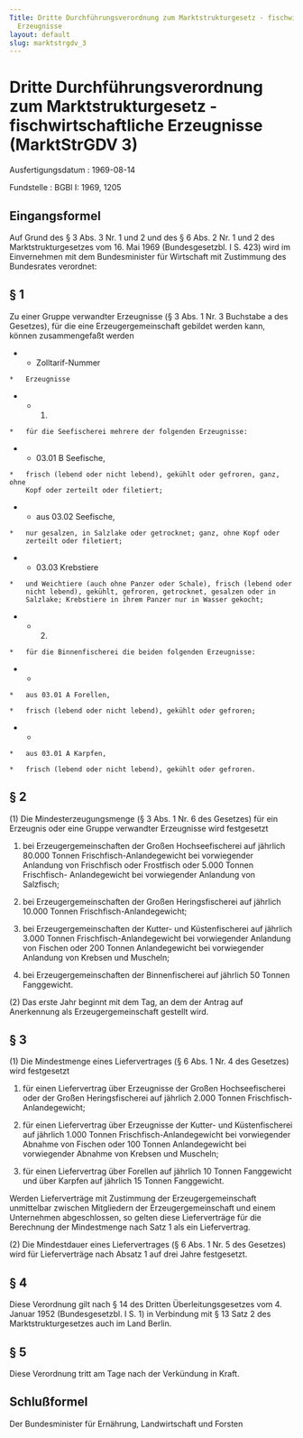 ```yaml
---
Title: Dritte Durchführungsverordnung zum Marktstrukturgesetz - fischwirtschaftliche
  Erzeugnisse
layout: default
slug: marktstrgdv_3
---
```


# Dritte Durchführungsverordnung zum Marktstrukturgesetz - fischwirtschaftliche Erzeugnisse (MarktStrGDV 3)

Ausfertigungsdatum
:   1969-08-14

Fundstelle
:   BGBl I: 1969, 1205



## Eingangsformel

Auf Grund des § 3 Abs. 3 Nr. 1 und 2 und des § 6 Abs. 2 Nr. 1 und 2
des Marktstrukturgesetzes vom 16. Mai 1969 (Bundesgesetzbl. I S. 423)
wird im Einvernehmen mit dem Bundesminister für Wirtschaft mit
Zustimmung des Bundesrates verordnet:


## § 1

Zu einer Gruppe verwandter Erzeugnisse (§ 3 Abs. 1 Nr. 3 Buchstabe a
des Gesetzes), für die eine Erzeugergemeinschaft gebildet werden kann,
können zusammengefaßt werden

*    *   Zolltarif-Nummer

    *   Erzeugnisse


*    *   1.

    *   für die Seefischerei mehrere der folgenden Erzeugnisse:


*    *   03.01 B Seefische,

    *   frisch (lebend oder nicht lebend), gekühlt oder gefroren, ganz, ohne
        Kopf oder zerteilt oder filetiert;


*    *   aus 03.02 Seefische,

    *   nur gesalzen, in Salzlake oder getrocknet; ganz, ohne Kopf oder
        zerteilt oder filetiert;


*    *   03.03 Krebstiere

    *   und Weichtiere (auch ohne Panzer oder Schale), frisch (lebend oder
        nicht lebend), gekühlt, gefroren, getrocknet, gesalzen oder in
        Salzlake; Krebstiere in ihrem Panzer nur in Wasser gekocht;


*    *   2.

    *   für die Binnenfischerei die beiden folgenden Erzeugnisse:


*    *
    *   aus 03.01 A Forellen,

    *   frisch (lebend oder nicht lebend), gekühlt oder gefroren;


*    *
    *   aus 03.01 A Karpfen,

    *   frisch (lebend oder nicht lebend), gekühlt oder gefroren.





## § 2

(1) Die Mindesterzeugungsmenge (§ 3 Abs. 1 Nr. 6 des Gesetzes) für ein
Erzeugnis oder eine Gruppe verwandter Erzeugnisse wird festgesetzt

1.  bei Erzeugergemeinschaften der Großen Hochseefischerei auf jährlich
    80\.000 Tonnen Frischfisch-Anlandegewicht bei vorwiegender Anlandung
    von Frischfisch oder Frostfisch oder 5.000 Tonnen Frischfisch-
    Anlandegewicht bei vorwiegender Anlandung von Salzfisch;


2.  bei Erzeugergemeinschaften der Großen Heringsfischerei auf jährlich
    10\.000 Tonnen Frischfisch-Anlandegewicht;


3.  bei Erzeugergemeinschaften der Kutter- und Küstenfischerei auf
    jährlich 3.000 Tonnen Frischfisch-Anlandegewicht bei vorwiegender
    Anlandung von Fischen oder 200 Tonnen Anlandegewicht bei vorwiegender
    Anlandung von Krebsen und Muscheln;


4.  bei Erzeugergemeinschaften der Binnenfischerei auf jährlich 50 Tonnen
    Fanggewicht.




(2) Das erste Jahr beginnt mit dem Tag, an dem der Antrag auf
Anerkennung als Erzeugergemeinschaft gestellt wird.


## § 3

(1) Die Mindestmenge eines Liefervertrages (§ 6 Abs. 1 Nr. 4 des
Gesetzes) wird festgesetzt

1.  für einen Liefervertrag über Erzeugnisse der Großen Hochseefischerei
    oder der Großen Heringsfischerei auf jährlich 2.000 Tonnen
    Frischfisch-Anlandegewicht;


2.  für einen Liefervertrag über Erzeugnisse der Kutter- und
    Küstenfischerei auf jährlich 1.000 Tonnen Frischfisch-Anlandegewicht
    bei vorwiegender Abnahme von Fischen oder 100 Tonnen Anlandegewicht
    bei vorwiegender Abnahme von Krebsen und Muscheln;


3.  für einen Liefervertrag über Forellen auf jährlich 10 Tonnen
    Fanggewicht und über Karpfen auf jährlich 15 Tonnen Fanggewicht.



Werden Lieferverträge mit Zustimmung der Erzeugergemeinschaft
unmittelbar zwischen Mitgliedern der Erzeugergemeinschaft und einem
Unternehmen abgeschlossen, so gelten diese Lieferverträge für die
Berechnung der Mindestmenge nach Satz 1 als ein Liefervertrag.

(2) Die Mindestdauer eines Liefervertrages (§ 6 Abs. 1 Nr. 5 des
Gesetzes) wird für Lieferverträge nach Absatz 1 auf drei Jahre
festgesetzt.


## § 4

Diese Verordnung gilt nach § 14 des Dritten Überleitungsgesetzes vom
4\. Januar 1952 (Bundesgesetzbl. I S. 1) in Verbindung mit § 13 Satz 2
des Marktstrukturgesetzes auch im Land Berlin.


## § 5

Diese Verordnung tritt am Tage nach der Verkündung in Kraft.


## Schlußformel

Der Bundesminister für Ernährung, Landwirtschaft und Forsten

